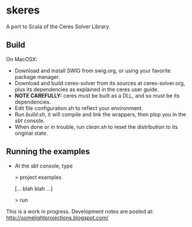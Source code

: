# skeres

A port to Scala of the Ceres Solver Library.

## Build
On MacOSX:
 * Download and install SWIG from swig.org, or using your favorite package manager.
 * Download and build ceres-solver from its sources at ceres-solver.org, plus its dependencies
   as explained in the ceres user guide. 
 * **NOTE CAREFULLY:** ceres must be built as a DLL, and so must be its dependencies. 
 * Edit file configuration.sh to reflect your environment.
 * Run *build.sh*, it will compile and link the wrappers, then plop you in the *sbt* console.
 * When done or in trouble, run *clean.sh* to reset the distribution to its original state.

## Running the examples
 
 * At the *sbt* console, type
 
    \> project examples
    
     [... blah blah ...]
    
    \> run
 
This is a work in progress. Development notes are posted at: http://somelightprojections.blogspot.com/
